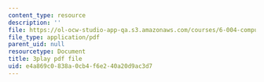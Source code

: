 ```yaml
---
content_type: resource
description: ''
file: https://ol-ocw-studio-app-qa.s3.amazonaws.com/courses/6-004-computation-structures-spring-2017/e4a869c0838a0cb4f6e240a20d9ac3d7_Ht_tyuAWmpM.pdf
file_type: application/pdf
parent_uid: null
resourcetype: Document
title: 3play pdf file
uid: e4a869c0-838a-0cb4-f6e2-40a20d9ac3d7
---
```

